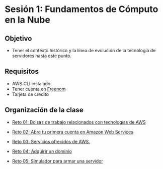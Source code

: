 
# Sesión 1: Fundamentos de Cómputo en la Nube

## Objetivo

- Tener el contexto histórico y la línea de evolución de la tecnología de servidores hasta este punto.

## Requisitos

- AWS CLI instalado
- Tener cuenta en [Freenom](https://www.freenom.com/es/index.html?lang=es) 
- Tarjeta de crédito

## Organización de la clase

- [Reto 01: Bolsas de trabajo relacionados con tecnologías de AWS](https://github.com/beduExpert/AWS-Cloud-Foundations2020/tree/main/Sesión%2001/Reto%2001)

- [Reto  02: Abre tu primera cuenta en Amazon Web Services](https://github.com/beduExpert/AWS-Cloud-Foundations2020/tree/main/Sesión%2001/Reto%2002)

- [Reto 03: Servicios ofrecidos de AWS.](https://github.com/beduExpert/AWS-Cloud-Foundations2020/tree/main/Sesión%2001/Reto%2003)

- [Reto 04: Adquirir un dominio](https://github.com/beduExpert/AWS-Cloud-Foundations2020/tree/main/Sesión%2001/Reto%2004)

- [Reto  05:  Simulador para armar una servidor](https://github.com/beduExpert/AWS-Cloud-Foundations2020/tree/main/Sesión%2001/Reto%2005)


